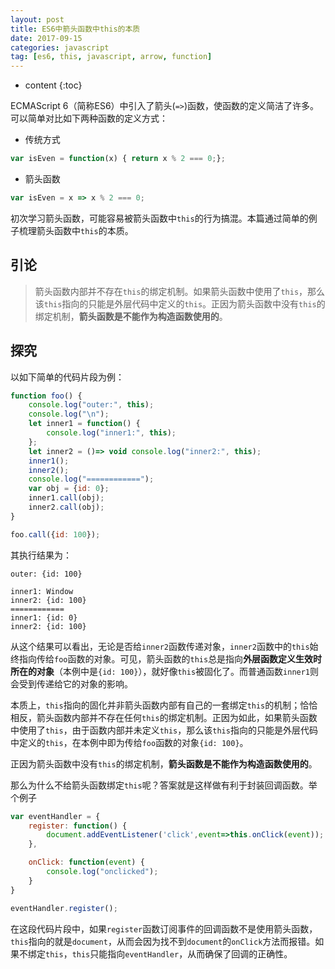 ```yaml
---
layout: post
title: ES6中箭头函数中this的本质
date: 2017-09-15
categories: javascript
tag: [es6, this, javascript, arrow, function]
---
```


* content
{:toc}

ECMAScript 6（简称ES6）中引入了箭头(```=>```)函数，使函数的定义简洁了许多。可以简单对比如下两种函数的定义方式：
- 传统方式
```js
var isEven = function(x) { return x % 2 === 0;};
```
- 箭头函数
```js
var isEven = x => x % 2 === 0;
```

初次学习箭头函数，可能容易被箭头函数中```this```的行为搞混。本篇通过简单的例子梳理箭头函数中```this```的本质。



## 引论

>箭头函数内部并不存在```this```的绑定机制。如果箭头函数中使用了```this```，那么该```this```指向的只能是外层代码中定义的```this```。正因为箭头函数中没有```this```的绑定机制，**箭头函数是不能作为构造函数使用的**。

## 探究

以如下简单的代码片段为例：
```js
function foo() {
    console.log("outer:", this);
    console.log("\n");
    let inner1 = function() {
        console.log("inner1:", this);
    };
    let inner2 = ()=> void console.log("inner2:", this);
    inner1();
    inner2();
    console.log("============");
    var obj = {id: 0};
    inner1.call(obj);
    inner2.call(obj);
}

foo.call({id: 100});
```
其执行结果为：
```
outer: {id: 100}

inner1: Window
inner2: {id: 100}
============
inner1: {id: 0}
inner2: {id: 100}
```
从这个结果可以看出，无论是否给```inner2```函数传递对象，```inner2```函数中的```this```始终指向传给```foo```函数的对象。可见，箭头函数的```this```总是指向**外层函数定义生效时所在的对象**（本例中是```{id: 100}```），就好像```this```被固化了。而普通函数```inner1```则会受到传递给它的对象的影响。

本质上，```this```指向的固化并非箭头函数内部有自己的一套绑定```this```的机制；恰恰相反，箭头函数内部并不存在任何```this```的绑定机制。正因为如此，如果箭头函数中使用了```this```，由于函数内部并未定义```this```，那么该```this```指向的只能是外层代码中定义的```this```，在本例中即为传给```foo```函数的对象```{id: 100}```。

正因为箭头函数中没有```this```的绑定机制，**箭头函数是不能作为构造函数使用的**。

那么为什么不给箭头函数绑定```this```呢？答案就是这样做有利于封装回调函数。举个例子

```js
var eventHandler = {
    register: function() {
        document.addEventListener('click',event=>this.onClick(event));
    },

    onClick: function(event) {
        console.log("onclicked");
    }
}

eventHandler.register();
```
在这段代码片段中，如果```register```函数订阅事件的回调函数不是使用箭头函数，```this```指向的就是```document```，从而会因为找不到```document```的```onClick```方法而报错。如果不绑定```this```，```this```只能指向```eventHandler```，从而确保了回调的正确性。

